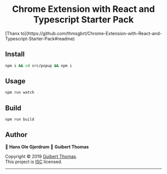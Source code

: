 <h1 align="center">Chrome Extension with React and Typescript Starter Pack</h1>
[Thanx to](https://github.com/thmsgbrt/Chrome-Extension-with-React-and-Typescript-Starter-Pack#readme)

## Install

```sh
npm i && cd src/popup && npm i
```

## Usage

```sh
npm run watch
```

## Build

```sh
npm run build
```

## Author

👤 **Hans Ole Gjerdrum**
👤 **Guibert Thomas**

Copyright © 2019 [Guibert Thomas](https://github.com/thmsgbrt).<br />
This project is [ISC](https://github.com/thmsgbrt/Chrome-Extension-with-React-and-Typescript-Starter-Pack/blob/master/LICENSE) licensed.

---
